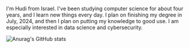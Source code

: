 I'm Hudi from Israel. I've been studying computer science for about four years, and I learn new things every day. I plan on finishing my degree in July, 2024, and then I plan on putting my knowledge to good use. I am especially interested in data science and cybersecurity. 

![Anurag's GitHub stats](https://github-readme-stats.vercel.app/api?username=HudiDil)
